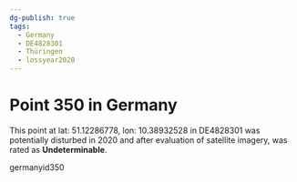 ```yaml
---
dg-publish: true
tags:
  - Germany
  - DE4828301
  - Thüringen
  - lossyear2020
---
```


# Point 350 in Germany

This point at lat: 51.12286778, lon: 10.38932528 in DE4828301 was potentially disturbed in 2020 and after evaluation of satellite imagery, was rated as **Undeterminable**.



germanyid350